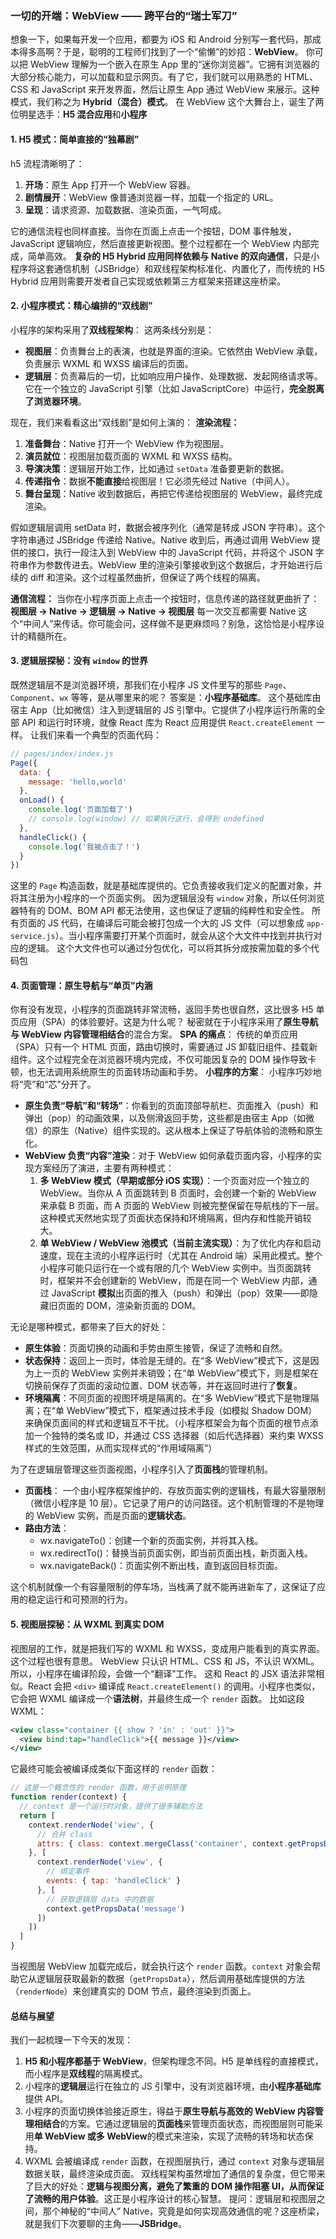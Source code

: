 ### 一切的开端：WebView —— 跨平台的“瑞士军刀”
想象一下，如果每开发一个应用，都要为 iOS 和 Android 分别写一套代码，那成本得多高啊？于是，聪明的工程师们找到了一个“偷懒”的妙招：**WebView**。
你可以把 WebView 理解为一个嵌入在原生 App 里的“迷你浏览器”。它拥有浏览器的大部分核心能力，可以加载和显示网页。有了它，我们就可以用熟悉的 HTML、CSS 和 JavaScript 来开发界面，然后让原生 App 通过 WebView 来展示。这种模式，我们称之为 **Hybrid（混合）模式**。
在 WebView 这个大舞台上，诞生了两位明星选手：**H5 混合应用**和**小程序**

#### 1. H5 模式：简单直接的“独幕剧”

h5 流程清晰明了：
1. **开场**：原生 App 打开一个 WebView 容器。
2. **剧情展开**：WebView 像普通浏览器一样，加载一个指定的 URL。
3. **呈现**：请求资源、加载数据、渲染页面，一气呵成。

它的通信流程也同样直接。当你在页面上点击一个按钮，DOM 事件触发，JavaScript 逻辑响应，然后直接更新视图。整个过程都在一个 WebView 内部完成，简单高效。
**复杂的 H5 Hybrid 应用同样依赖与 Native 的双向通信**，只是小程序将这套通信机制（JSBridge）和双线程架构标准化、内置化了，而传统的 H5 Hybrid 应用则需要开发者自己实现或依赖第三方框架来搭建这座桥梁。

#### 2. 小程序模式：精心编排的“双线剧”
小程序的架构采用了**双线程架构**：
这两条线分别是：
- **视图层**：负责舞台上的表演，也就是界面的渲染。它依然由 WebView 承载，负责展示 WXML 和 WXSS 编译后的页面。
- **逻辑层**：负责幕后的一切，比如响应用户操作、处理数据、发起网络请求等。它在一个独立的 JavaScript 引擎（比如 JavaScriptCore）中运行，**完全脱离了浏览器环境**。

现在，我们来看看这出“双线剧”是如何上演的：
**渲染流程：**
1. **准备舞台**：Native 打开一个 WebView 作为视图层。
2. **演员就位**：视图层加载页面的 WXML 和 WXSS 结构。
3. **导演决策**：逻辑层开始工作，比如通过 `setData` 准备要更新的数据。
4. **传递指令**：数据**不能直接**给视图层！它必须先经过 Native（中间人）。
5. **舞台呈现**：Native 收到数据后，再把它传递给视图层的 WebView，最终完成渲染。

假如逻辑层调用 setData 时，数据会被序列化（通常是转成 JSON 字符串）。这个字符串通过 JSBridge 传递给 Native。Native 收到后，再通过调用 WebView 提供的接口，执行一段注入到 WebView 中的 JavaScript 代码，并将这个 JSON 字符串作为参数传进去。WebView 里的渲染引擎接收到这个数据后，才开始进行后续的 diff 和渲染。这个过程虽然曲折，但保证了两个线程的隔离。

**通信流程：**
当你在小程序页面上点击一个按钮时，信息传递的路径就更曲折了：
**视图层 → Native → 逻辑层 → Native → 视图层**
每一次交互都需要 Native 这个“中间人”来传话。你可能会问，这样做不是更麻烦吗？别急，这恰恰是小程序设计的精髓所在。

#### 3. 逻辑层探秘：没有 `window` 的世界
既然逻辑层不是浏览器环境，那我们在小程序 JS 文件里写的那些 `Page`、`Component`、`wx` 等等，是从哪里来的呢？
答案是：**小程序基础库**。
这个基础库由宿主 App（比如微信）注入到逻辑层的 JS 引擎中。它提供了小程序运行所需的全部 API 和运行时环境，就像 React 库为 React 应用提供 `React.createElement` 一样。
让我们来看一个典型的页面代码：
```js
// pages/index/index.js
Page({
  data: {
    message: 'hello,world'
  },
  onLoad() {
    console.log('页面加载了')
    // console.log(window) // 如果执行这行，会得到 undefined
  },
  handleClick() {
    console.log('我被点击了！')
  }
})
```
这里的 `Page` 构造函数，就是基础库提供的。它负责接收我们定义的配置对象，并将其注册为小程序的一个页面实例。
因为逻辑层没有 `window` 对象，所以任何浏览器特有的 DOM、BOM API 都无法使用，这也保证了逻辑的纯粹性和安全性。
所有页面的 JS 代码，在编译后可能会被打包成一个大的 JS 文件（可以想象成 `app-service.js`）。当小程序需要打开某个页面时，就会从这个大文件中找到并执行对应的逻辑。
这个大文件也可以通过分包优化，可以将其拆分成按需加载的多个代码包

#### 4. 页面管理：原生导航与“单页”内涵
你有没有发现，小程序的页面跳转非常流畅，返回手势也很自然，这比很多 H5 单页应用（SPA）的体验要好。这是为什么呢？
秘密就在于小程序采用了**原生导航与 WebView 内容管理相结合**的混合方案。
**SPA 的痛点**： 传统的单页应用（SPA）只有一个 HTML 页面，路由切换时，需要通过 JS 卸载旧组件、挂载新组件。这个过程完全在浏览器环境内完成，不仅可能因复杂的 DOM 操作导致卡顿，也无法调用系统原生的页面转场动画和手势。
**小程序的方案**： 小程序巧妙地将“壳”和“芯”分开了。
- **原生负责“导航”和“转场”**：你看到的页面顶部导航栏、页面推入（push）和弹出（pop）的动画效果，以及侧滑返回手势，这些都是由宿主 App（如微信）的原生（Native）组件实现的。这从根本上保证了导航体验的流畅和原生化。
- **WebView 负责“内容”渲染**：对于 WebView 如何承载页面内容，小程序的实现方案经历了演进，主要有两种模式：
    1. **多 WebView 模式（早期或部分 iOS 实现）**：一个页面对应一个独立的 WebView。当你从 A 页面跳转到 B 页面时，会创建一个新的 WebView 来承载 B 页面，而 A 页面的 WebView 则被完整保留在导航栈的下一层。这种模式天然地实现了页面状态保持和环境隔离，但内存和性能开销较大。
    2. **单 WebView / WebView 池模式（当前主流实现）**：为了优化内存和启动速度，现在主流的小程序运行时（尤其在 Android 端）采用此模式。整个小程序可能只运行在一个或有限的几个 WebView 实例中。当页面跳转时，框架并不会创建新的 WebView，而是在同一个 WebView 内部，通过 JavaScript **模拟**出页面的推入（push）和弹出（pop）效果——即隐藏旧页面的 DOM，渲染新页面的 DOM。

无论是哪种模式，都带来了巨大的好处：
- **原生体验**：页面切换的动画和手势由原生接管，保证了流畅和自然。
- **状态保持**：返回上一页时，体验是无缝的。在“多 WebView”模式下，这是因为上一页的 WebView 实例并未销毁；在“单 WebView”模式下，则是框架在切换前保存了页面的滚动位置、DOM 状态等，并在返回时进行了**恢复**。
- **环境隔离**：不同页面的视图环境是隔离的。在“多 WebView”模式下是物理隔离；在“单 WebView”模式下，框架通过技术手段（如模拟 Shadow DOM）来确保页面间的样式和逻辑互不干扰。（小程序框架会为每个页面的根节点添加一个独特的类名或 ID，并通过 CSS 选择器（如后代选择器）来约束 WXSS 样式的生效范围，从而实现样式的“作用域隔离”）

为了在逻辑层管理这些页面视图，小程序引入了**页面栈**的管理机制。
- **页面栈**： 一个由小程序框架维护的、存放页面实例的逻辑栈，有最大容量限制（微信小程序是 10 层）。它记录了用户的访问路径。这个机制管理的不是物理的 WebView 实例，而是页面的**逻辑状态**。
- **路由方法**：
    - wx.navigateTo()：创建一个新的页面实例，并将其入栈。
    - wx.redirectTo()：替换当前页面实例，即当前页面出栈，新页面入栈。
    - wx.navigateBack()：页面实例不断出栈，直到返回目标页面。

这个机制就像一个有容量限制的停车场，当栈满了就不能再进新车了，这保证了应用的稳定运行和可预测的行为。

#### 5. 视图层探秘：从 WXML 到真实 DOM
视图层的工作，就是把我们写的 WXML 和 WXSS，变成用户能看到的真实界面。这个过程也很有意思。
WebView 只认识 HTML、CSS 和 JS，不认识 WXML。所以，小程序在编译阶段，会做一个“翻译”工作。
这和 React 的 JSX 语法非常相似。React 会把 `<div>` 编译成 `React.createElement()` 的调用。小程序也类似，它会把 WXML 编译成一个**语法树**，并最终生成一个 `render` 函数。
比如这段 WXML：
```xml
<view class="container {{ show ? 'in' : 'out' }}">
  <view bind:tap="handleClick">{{ message }}</view>
</view>
```
它最终可能会被编译成类似下面这样的 `render` 函数：
```js
// 这是一个概念性的 render 函数，用于说明原理
function render(context) {
  // context 是一个运行时对象，提供了很多辅助方法
  return [
    context.renderNode('view', {
      // 合并 class
      attrs: { class: context.mergeClass('container', context.getPropsData('show') ? 'in' : 'out') }
    }, [
      context.renderNode('view', {
        // 绑定事件
        events: { tap: 'handleClick' }
      }, [
        // 获取逻辑层 data 中的数据
        context.getPropsData('message')
      ])
    ])
  ]
}
```
当视图层 WebView 加载完成后，就会执行这个 `render` 函数。`context` 对象会帮助它从逻辑层获取最新的数据（`getPropsData`），然后调用基础库提供的方法（`renderNode`）来创建真实的 DOM 节点，最终渲染到页面上。

#### 总结与展望
我们一起梳理一下今天的发现：
1. **H5 和小程序都基于 WebView**，但架构理念不同。H5 是单线程的直接模式，而小程序是**双线程**的隔离模式。
2. 小程序的**逻辑层**运行在独立的 JS 引擎中，没有浏览器环境，由**小程序基础库**提供 API。
3. 小程序的页面切换体验接近原生，得益于**原生导航与高效的 WebView 内容管理相结合**的方案。它通过逻辑层的**页面栈**来管理页面状态，而视图层则可能采用**单 WebView 或多 WebView**的模式来渲染，实现了流畅的转场和状态保持。
4. WXML 会被编译成 `render` 函数，在视图层执行，通过 `context` 对象与逻辑层数据关联，最终渲染成页面。
双线程架构虽然增加了通信的复杂度，但它带来了巨大的好处：**逻辑与视图分离，避免了繁重的 DOM 操作阻塞 UI，从而保证了流畅的用户体验**。这正是小程序设计的核心智慧。
提问：逻辑层和视图层之间，那个神秘的“中间人” Native，究竟是如何实现高效通信的呢？这座桥梁，就是我们下次要聊的主角——**JSBridge**。